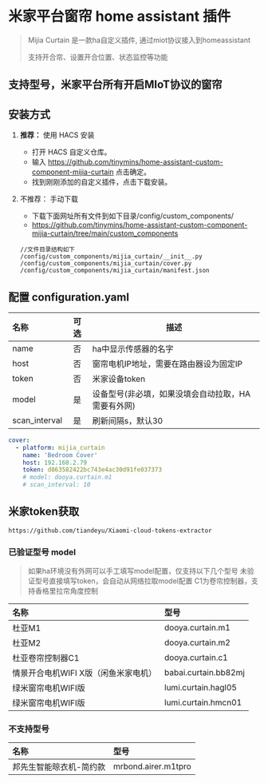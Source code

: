 # 米家平台窗帘 home assistant 插件

> Mijia Curtain 是一款ha自定义插件, 通过miot协议接入到homeassistant
>
> 支持开合帘、设置开合位置、状态监控等功能

## 支持型号，米家平台所有开启MIoT协议的窗帘

## 安装方式

1. **推荐：** 使用 HACS 安装

    * 打开 HACS 自定义仓库。
    * 输入 https://github.com/tinymins/home-assistant-custom-component-mijia-curtain 点击确定。
    * 找到刚刚添加的自定义插件，点击下载安装。

2. 不推荐： 手动下载

    * 下载下面网址所有文件到如下目录/config/custom_components/
    * https://github.com/tinymins/home-assistant-custom-component-mijia-curtain/tree/main/custom_components

    ```shell
    //文件目录结构如下
    /config/custom_components/mijia_curtain/__init__.py
    /config/custom_components/mijia_curtain/cover.py
    /config/custom_components/mijia_curtain/manifest.json
    ```

## 配置 configuration.yaml

| 名称 | 可选 | 描述 |
| :---- | :---: | ----- |
| name | 否 | ha中显示传感器的名字 |
| host | 否 | 窗帘电机IP地址，需要在路由器设为固定IP |
| token | 否 | 米家设备token |
| model | 是 | 设备型号(非必填，如果没填会自动拉取，HA需要有外网) |
| scan_interval | 是 | 刷新间隔s，默认30 |

```yaml
cover:
  - platform: mijia_curtain
    name: 'Bedroom Cover'
    host: 192.168.2.79
    token: d863582422bc743e4ac30d91fe037373
    # model: dooya.curtain.m1
    # scan_interval: 10
```

## 米家token获取

```url
https://github.com/tiandeyu/Xiaomi-cloud-tokens-extractor
```

### 已验证型号 model

> 如果ha环境没有外网可以手工填写model配置，仅支持以下几个型号
> 未验证型号直接填写token，会自动从网络拉取model配置
> C1为卷帘控制器，支持香格里拉帘角度控制

| 名称 | 型号 |
| :---- | :--- |
| 杜亚M1 | dooya.curtain.m1 |
| 杜亚M2 | dooya.curtain.m2 |
| 杜亚卷帘控制器C1 | dooya.curtain.c1 |
| 情景开合电机WIFI X版（闲鱼米家电机） | babai.curtain.bb82mj |
| 绿米窗帘电机WIFI版 | lumi.curtain.hagl05 |
| 绿米窗帘电机WIFI版 | lumi.curtain.hmcn01 |

### 不支持型号

| 名称 | 型号 |
| :---- | :--- |
| 邦先生智能晾衣机-简约款 | mrbond.airer.m1tpro |
